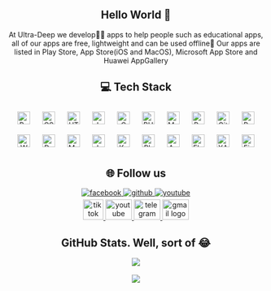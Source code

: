 </article>
<article class="markdown-body entry-content container-lg f5" itemprop="text">
    <h1 align="center" id="user-content-hey--whats-up" dir="auto">Hello
        World 👋
    </h1>
    <p align="center" dir="auto">At Ultra-Deep we develop👨‍💻 apps to help people such as educational apps, all of our
        apps are
        free, lightweight and can be used offline📶 Our apps are listed in Play Store, App Store(iOS and MacOS),
        Microsoft
        App Store and Huawei AppGallery</p>
    <h3 dir="auto"></h3>
    <h2 align="center" id="user-content--tech-stack" dir="auto">💻 Tech
        Stack</h2>
    <div align="center">
        <a href="https://getbootstrap.com/docs/3.4/javascript/" target="_blank"><img style="margin: 10px"
                src="https://profilinator.rishav.dev/skills-assets/bootstrap-plain.svg" alt="Bootstrap"
                height="25" /></a>
        <a href="https://www.w3schools.com/css/" target="_blank"><img style="margin: 10px"
                src="https://profilinator.rishav.dev/skills-assets/css3-original-wordmark.svg" alt="CSS3"
                height="25" /></a>
        <a href="https://en.wikipedia.org/wiki/HTML5" target="_blank"><img style="margin: 10px"
                src="https://profilinator.rishav.dev/skills-assets/html5-original-wordmark.svg" alt="HTML5"
                height="25" /></a>
        <a href="https://www.javascript.com/" target="_blank"><img style="margin: 10px"
                src="https://profilinator.rishav.dev/skills-assets/javascript-original.svg" alt="JavaScript"
                height="25" /></a>
        <a href="https://www.cprogramming.com/" target="_blank"><img style="margin: 10px"
                src="https://profilinator.rishav.dev/skills-assets/c-original.svg" alt="C" height="25" /></a>
        <a href="https://www.php.net/" target="_blank"><img style="margin: 10px"
                src="https://profilinator.rishav.dev/skills-assets/php-original.svg" alt="PHP" height="25" /></a>
        <a href="https://www.mysql.com/" target="_blank"><img style="margin: 10px"
                src="https://profilinator.rishav.dev/skills-assets/mysql-original-wordmark.svg" alt="MySQL"
                height="25" /></a>
        <a href="https://www.python.org/" target="_blank"><img style="margin: 10px"
                src="https://profilinator.rishav.dev/skills-assets/python-original.svg" alt="Python" height="25" /></a>
        <a href="https://github.com/" target="_blank"><img style="margin: 10px"
                src="https://profilinator.rishav.dev/skills-assets/git-scm-icon.svg" alt="Git" height="25" /></a>
        <a href="https://www.rabbitmq.com/" target="_blank"><img style="margin: 10px"
                src="https://profilinator.rishav.dev/skills-assets/rabbitmq-icon.svg" alt="RabbitMQ" height="25" /></a>
        <a href="https://wordpress.com/" target="_blank"><img style="margin: 10px"
                src="https://profilinator.rishav.dev/skills-assets/wordpress.png" alt="WordPress" height="25" /></a>
        <a href="https://dart.dev/" target="_blank"><img style="margin: 10px"
                src="https://profilinator.rishav.dev/skills-assets/dartlang-icon.svg" alt="Dart" height="25" /></a>
        <a href="https://mui.com/" target="_blank"><img style="margin: 10px"
                src="https://profilinator.rishav.dev/skills-assets/mui.png" alt="Material UI" height="25" /></a>
        <a href="https://www.java.com/" target="_blank"><img style="margin: 10px"
                src="https://profilinator.rishav.dev/skills-assets/java-original-wordmark.svg" alt="Java"
                height="25" /></a>
        <a href="https://kotlinlang.org/" target="_blank"><img style="margin: 10px"
                src="https://profilinator.rishav.dev/skills-assets/kotlinlang-icon.svg" alt="Kotlin" height="25" /></a>
        <a href="https://www.adobe.com/in/products/photoshop.html" target="_blank"><img style="margin: 10px"
                src="https://profilinator.rishav.dev/skills-assets/photoshop-plain.svg" alt="Photoshop"
                height="25" /></a>
        <a href="https://www.android.com/intl/en_in/" target="_blank"><img style="margin: 10px"
                src="https://profilinator.rishav.dev/skills-assets/android-original-wordmark.svg" alt="Android"
                height="25" /></a>
        <a href="https://flutter.dev/" target="_blank"><img style="margin: 10px"
                src="https://profilinator.rishav.dev/skills-assets/flutterio-icon.svg" alt="Flutter" height="25" /></a>
        <a href="https://www.apachefriends.org/" target="_blank"><img style="margin: 10px"
                src="https://profilinator.rishav.dev/skills-assets/xampp.png" alt="XAMPP" height="25" /></a>
        <a href="https://firebase.google.com/" target="_blank"><img style="margin: 10px"
                src="https://profilinator.rishav.dev/skills-assets/firebase.png" alt="Firebase" height="25" /></a>
    </div>
    <h2 align="center" id="user-content--my-socials" dir="auto">🌐 Follow us</h2>
    <div align="center">
        <a href="https://www.facebook.com/https://www.facebook.com/ultradeepmultimedia/" target="_blank">
            <img src=https://img.shields.io/badge/facebook-%232E87FB.svg?&style=for-the-badge&logo=facebook&logoColor=white
                alt=facebook style="margin-bottom: 5px;" />
        </a>
        <a href="https://github.com/UltraDeep" target="_blank">
            <img src=https://img.shields.io/badge/github-%2324292e.svg?&style=for-the-badge&logo=github&logoColor=white
                alt=github style="margin-bottom: 5px;" />
        </a>
        <a href="https://www.youtube.com/c/UltraDeepMultimedia" target="_blank">
            <img src=https://img.shields.io/badge/youtube-%23EE4831.svg?&style=for-the-badge&logo=youtube&logoColor=white
                alt=youtube style="margin-bottom: 5px;" />
        </a>
    </div>
    <div align="center" dir="auto">
        <a href="https://www.tiktok.com/@ultradeep3" rel="nofollow">
            <img src="https://tvetpapers.co.za/assets/images/tiktok.png" width="40" height="40" alt="tiktok logo"
                style="max-width: 100%;">
        </a>
        <a href="https://www.youtube.com/c/UltraDeepMultimedia" rel="nofollow">
            <img src="https://raw.githubusercontent.com/maurodesouza/profile-readme-generator/master/src/assets/icons/social/youtube/default.svg"
                width="52" height="40" alt="youtube logo" style="max-width: 100%;">
        </a>
        <a href="https://t.me/+C2VHUG7AnUQzNTE0" rel="nofollow">
            <img src="https://raw.githubusercontent.com/maurodesouza/profile-readme-generator/master/src/assets/icons/social/telegram/default.svg"
                width="52" height="40" alt="telegram logo" style="max-width: 100%;">
        </a>
        <a href="mailto:ultradeepmultimedia@gmail.com" rel="nofollow">
            <img src="https://raw.githubusercontent.com/maurodesouza/profile-readme-generator/master/src/assets/icons/social/gmail/default.svg"
                width="52" height="40" alt="gmail logo" style="max-width: 100%;">
        </a>
    </div>
    <h2 align="center" id="user-content--github-stats" dir="auto">GitHub Stats. Well, sort of 😂</h2>
    <div align="center"><img
            src="https://github-readme-stats.vercel.app/api?username=UltraDeep&show_icons=true&count_private=true&hide_border=true&theme=highcontrast"
            align="center" />
    </div>
    <br>
    <div align="center">
        <img src="https://komarev.com/ghpvc/?username=UltraDeep&&style=flat-square" align="center" />
    </div>

</article>
